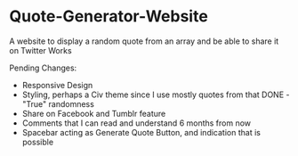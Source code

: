 # Quote-Generator-Website
A website to display a random quote from an array and be able to share it on Twitter
Works

Pending Changes:
- Responsive Design
- Styling, perhaps a Civ theme since I use mostly quotes from that
DONE - "True" randomness
- Share on Facebook and Tumblr feature
- Comments that I can read and understand 6 months from now
- Spacebar acting as Generate Quote Button, and indication that is possible 

